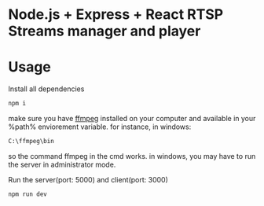 # Node.js + Express + React RTSP Streams manager and player


# Usage

Install all dependencies

```sh
npm i
```
make sure you have [ffmpeg](https://www.ffmpeg.org/) installed on your computer and available in your %path% enviorement variable.
for instance, in windows:
```sh
C:\ffmpeg\bin
```
so the command ffmpeg in the cmd works.
in windows, you may have to run the server in administrator mode.

Run the server(port: 5000) and client(port: 3000)

```sh
npm run dev
```
